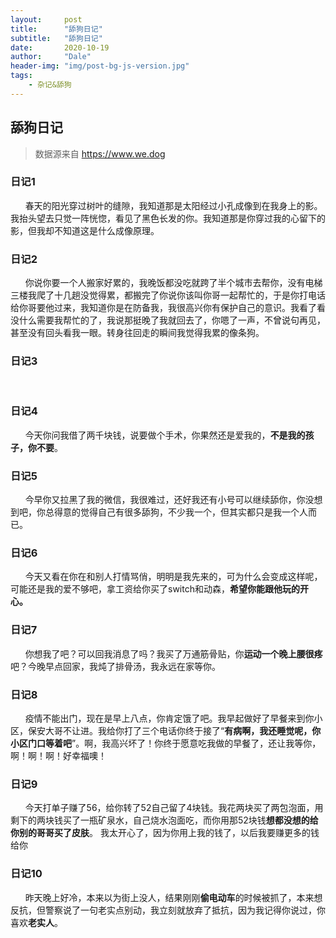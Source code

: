 ```yaml
---
layout:     post
title:      "舔狗日记"
subtitle:   "舔狗日记"
date:       2020-10-19
author:     "Dale"
header-img: "img/post-bg-js-version.jpg"
tags:
    - 杂记&舔狗 
---
```


## 舔狗日记
> 数据源来自 https://www.we.dog 

### 日记1
&#160;&#160; &#160; &#160;春天的阳光穿过树叶的缝隙，我知道那是太阳经过小孔成像到在我身上的影。我抬头望去只觉一阵恍惚，看见了黑色长发的你。我知道那是你穿过我的心留下的影，但我却不知道这是什么成像原理。

### 日记2
&#160;&#160; &#160; &#160;你说你要一个人搬家好累的，我晚饭都没吃就跨了半个城市去帮你，没有电梯三楼我爬了十几趟没觉得累，都搬完了你说你该叫你哥一起帮忙的，于是你打电话给你哥要他过来，我知道你是在防备我，我很高兴你有保护自己的意识。我看了看没什么需要我帮忙的了，我说那挺晚了我就回去了，你嗯了一声，不曾说句再见，甚至没有回头看我一眼。转身往回走的瞬间我觉得我累的像条狗。

### 日记3
&#160;&#160; &#160; &#160;

### 日记4
&#160;&#160; &#160; &#160;今天你问我借了两千块钱，说要做个手术，你果然还是爱我的，**不是我的孩子，你不要**。 

### 日记5
&#160;&#160; &#160; &#160;今早你又拉黑了我的微信，我很难过，还好我还有小号可以继续舔你，你没想到吧，你总得意的觉得自己有很多舔狗，不少我一个，但其实都只是我一个人而已。

### 日记6
&#160;&#160; &#160; &#160;今天又看在你在和别人打情骂俏，明明是我先来的，可为什么会变成这样呢，可能还是我的爱不够吧，拿工资给你买了switch和动森，**希望你能跟他玩的开心。**

### 日记7
&#160;&#160; &#160; &#160;你想我了吧？可以回我消息了吗？我买了万通筋骨贴，你**运动一个晚上腰很疼**吧？今晚早点回家，我炖了排骨汤，我永远在家等你。

### 日记8
&#160;&#160; &#160; &#160;疫情不能出门，现在是早上八点，你肯定饿了吧。我早起做好了早餐来到你小区，保安大哥不让进。我给你打了三个电话你终于接了“**有病啊，我还睡觉呢，你小区门口等着吧**”。啊，我高兴坏了！你终于愿意吃我做的早餐了，还让我等你，啊！啊！啊！好幸福噢！

### 日记9
&#160;&#160; &#160; &#160;今天打单子赚了56，给你转了52自己留了4块钱。我花两块买了两包泡面，用剩下的两块钱买了一瓶矿泉水，自己烧水泡面吃，而你用那52块钱**想都没想的给你别的哥哥买了皮肤**。 我太开心了，因为你用上我的钱了，以后我要赚更多的钱给你

### 日记10
&#160;&#160; &#160; &#160;昨天晚上好冷，本来以为街上没人，结果刚刚**偷电动车**的时候被抓了，本来想反抗，但警察说了一句老实点别动，我立刻就放弃了抵抗，因为我记得你说过，你喜欢**老实人**。
